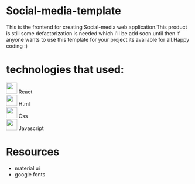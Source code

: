 # Social-media-template
This is the frontend for creating Social-media web application.This product is still some defactorization is needed which i'll be add soon.until then if anyone wants to use this template for your project its available for all.Happy coding :)<br/>

# technologies that used:
<img width="30px" src="https://upload.wikimedia.org/wikipedia/commons/a/a7/React-icon.svg"> React<br/>
<img width="30px" src="https://upload.wikimedia.org/wikipedia/commons/3/33/Hypertext_markup_language.png"> Html<br/>
<img width="30px" src="https://upload.wikimedia.org/wikipedia/commons/d/d5/CSS3_logo_and_wordmark.svg"> Css<br/>
<img width="30px" src="https://upload.wikimedia.org/wikipedia/commons/thumb/9/99/Unofficial_JavaScript_logo_2.svg/640px-Unofficial_JavaScript_logo_2.svg.png"> Javascript<br/>

# Resources
- material ui <br/>
- google fonts
